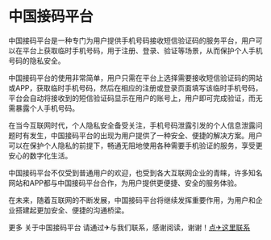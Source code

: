 # 中国接码平台

中国接码平台是一种专门为用户提供手机号码接收短信验证码的服务平台，用户可以在平台上获取临时手机号码，用于注册、登录、验证等场景，从而保护个人手机号码的隐私安全。

中国接码平台的使用非常简单，用户只需在平台上选择需要接收短信验证码的网站或APP，获取临时手机号码，然后在相应的注册或登录页面填写该临时手机号码，平台会自动将接收到的短信验证码显示在用户的账号上，用户即可完成验证，而无需暴露个人手机号码。

在当今互联网时代，个人隐私安全备受关注，手机号码泄露引发的个人信息泄露问题时有发生，中国接码平台的出现为用户提供了一种安全、便捷的解决方案。用户可以在保护个人隐私的前提下，畅通无阻地使用各种需要手机验证的服务，享受更安心的数字化生活。

中国接码平台不仅受到普通用户的欢迎，也受到各大互联网企业的青睐，许多知名网站和APP都与中国接码平台合作，为用户提供更便捷、安全的服务体验。

在未来，随着互联网的不断发展，中国接码平台将继续发挥重要作用，为用户和企业搭建起更加安全、便捷的沟通桥梁。

更多 关于中国接码平台 请通过✈与我们联系，感谢阅读，谢谢！[点✈这里联系](https://d.k02.cc)